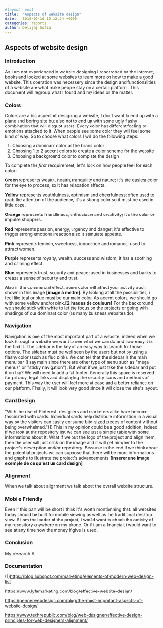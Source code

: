 ```yaml
---
#layout: post
title:  "Aspects of website design"
date:   2019-03-16 15:22:34 +0100
categories: reports
author: Delijaj Sofia
---
```


## Aspects of website design
### Introduction
As i am not experienced in website designing i researched on the internet, books and looked at some websites to learn more on how to make a good website. This operation was necessery since the design and functionalities of a website are what make people stay on a certain platform. This document will regroup what I found and my ideas on the matter.
### Colors
Colors are a big aspect of designing a website, I don't want to end up with a plane and boring site but also not to end up with some ugly flashy combination that will disgust users. Every color has different feeling or emotions attached to it. When people see some color they will feel some kind of way. So to choose what colors I will do the following steps:
1. Choosing a dominant color as the brand color
2. Choosing 1 to 2 accent colors to create a color scheme for the website
3. Choosing a background color to complete the design

To complete the _first_ recquirement, let's look on how people feel for each color:

**Green** represents wealth, health, tranquility and nature; it's the easiest color for the eye to process, so it has relaxation effects.

**Yellow** represents youthfulness, optimism and cheerfulness; often used to grab the attention of the audience, it's a strong color so it must be used in little doze.

**Orange** represents friendliness, enthusiasm and creativity; it's the color or impulse shoppers.

**Red** represents passion, energy, urgency and danger; it's effective to trigger strong emotional reaction also it stimulate appetite.

**Pink** represents feminin, sweetness, innocence and romance; used to attract women.

**Purple** represents royalty, wealth, success and wisdom; it has a soothing and calming effect.

**Blue** represents trust, security and peace; used in businesses and banks to creaze a sense of security and trust.

Also in the commercial effect, some color will affect your activity such shown in this image **[image à mettre]**. By looking at all the possibilities, i feel like teal or blue must be our main color.
As accent colors, we should go with some yellow and/or pink.**[2 images de couleurs]**
For the background we should stick with white to let the focus on the projects or going with shadings of our dominant color (as many buisness websites do).
### Navigation
Navigation is one of the most important part of a website, indeed when we look through a website we want to see what we can do and how easy it is the find it. The sidebar is the key of an easy way to search for those options. The sidebar must be well seen by the users but not by using a flashy color (such as fluo pink). We can tell that the sidebar is the main menu bar (i say main since there are other type of menu such as "mega menus" or "sticky navigation").
But what if we just take the sidebar and put it on top?
We will need to add a fat footer. Generally this space is reserved for privacy, legal links and displaying the security icons and methods of payment. This way the user will feel more at ease and a better reliance on our platform. Finally, it will look very good since it will close the site's layout.
### Card Design
"With the rise of Pinterest, designers and marketers alike have become fascinated with cards. Individual cards help distribute information in a visual way so the visitors can easily consume bite-sized pieces of content without being overwhelmed."(1) This in my opinion could be a good addition, indeed if we look at the repository list we can see just a simple table with some informations about it. What if we put the logo of the project and align them, then the user will just click on the image and it will get him/her to the project's description and/or repository. Because in the end if we think about the potential projects we can suppose that there will be more informations and graphs to illustrate the project's advancements.
**[inserer une image exemple de ce qu'est un card design]**
### Alignment
When we talk about alignment we talk about the overall website structure.
### Mobile Friendly
Even if this part will be short i think it's worth montionning that: all websites today should be built for mobile viewing as well as the traditional desktop view. If i am the leader of the project, i would want to check the activity of my repository anywhere on my phone. Or if i am a financial, i would want to see at any time how the money if give is used.
### Conclusion
My research A
### Documentation
(1)https://blog.hubspot.com/marketing/elements-of-modern-web-design-list

https://www.lyfemarketing.com/blog/effective-website-design/

https://pennerwebdesign.com/blog/the-most-important-aspects-of-website-design/

https://www.techrepublic.com/blog/web-designer/effective-design-principles-for-web-designers-alignment/
